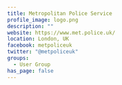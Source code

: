 ```yaml
---
title: Metropolitan Police Service
profile_image: logo.png
description: ""
website: https://www.met.police.uk/
location: London, UK
facebook: metpoliceuk
twitter: "@metpoliceuk"
groups:
  - User Group
has_page: false
---
```

